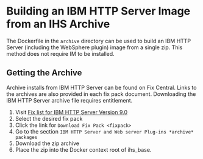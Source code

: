 # Building an IBM HTTP Server Image from an IHS Archive

The Dockerfile in the `archive` directory can be used to build an IBM HTTP Server (including the WebSphere plugin) image from
a single zip. This method does not require IM to be installed.

## Getting the Archive

Archive installs from IBM HTTP Server can be found on Fix Central. Links to the archives are also provided in each fix
pack document. Downloading the IBM HTTP Server archive file requires entitlement.

1. Visit [Fix list for IBM HTTP Server Version 9.0](https://www.ibm.com/support/pages/node/617655)
2. Select the desired fix pack
3. Click the link for `Download Fix Pack <fixpack>`
4. Go to the section `IBM HTTP Server and Web server Plug-ins *archive* packages`
5. Download the zip archive
6. Place the zip into the Docker context root of ihs_base.
